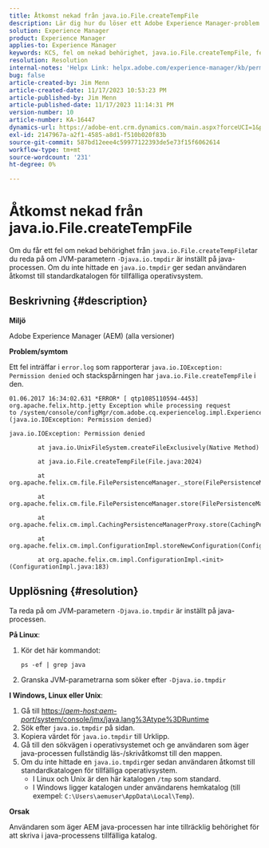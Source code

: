 ```yaml
---
title: Åtkomst nekad från java.io.File.createTempFile
description: Lär dig hur du löser ett Adobe Experience Manager-problem där du får ett fel av typen nekad behörighet från java.io.File.createTempFile.
solution: Experience Manager
product: Experience Manager
applies-to: Experience Manager
keywords: KCS, fel om nekad behörighet, java.io.File.createTempFile, felsökning, Adobe Experience Manager, AEM
resolution: Resolution
internal-notes: 'Helpx Link: helpx.adobe.com/experience-manager/kb/permission_denied_error_from_java_io_file.html'
bug: false
article-created-by: Jim Menn
article-created-date: 11/17/2023 10:53:23 PM
article-published-by: Jim Menn
article-published-date: 11/17/2023 11:14:31 PM
version-number: 10
article-number: KA-16447
dynamics-url: https://adobe-ent.crm.dynamics.com/main.aspx?forceUCI=1&pagetype=entityrecord&etn=knowledgearticle&id=d26c9815-9c85-ee11-8179-6045bd006268
exl-id: 2147967a-a2f1-4585-a8d1-f510b020f83b
source-git-commit: 587bd12eee4c59977122393de5e73f15f6062614
workflow-type: tm+mt
source-wordcount: '231'
ht-degree: 0%

---
```


# Åtkomst nekad från java.io.File.createTempFile


Om du får ett fel om nekad behörighet från `java.io.File.createTempFile`tar du reda på om JVM-parametern `-Djava.io.tmpdir` är inställt på java-processen. Om du inte hittade en `java.io.tmpdir` ger sedan användaren åtkomst till standardkatalogen för tillfälliga operativsystem.

## Beskrivning {#description}


<b>Miljö</b>

Adobe Experience Manager (AEM) (alla versioner)

<b>Problem/symtom</b>

Ett fel inträffar i `error.log` som rapporterar `java.io.IOException: Permission denied` och stackspårningen har `java.io.File.createTempFile` i den.




```
01.06.2017 16:34:02.631 *ERROR* [ qtp1085110594-4453]  org.apache.felix.http.jetty Exception while processing request to /system/console/configMgr/com.adobe.cq.experiencelog.impl.ExperienceLogConfigServlet (java.io.IOException: Permission denied)

java.io.IOException: Permission denied

        at java.io.UnixFileSystem.createFileExclusively(Native Method)

        at java.io.File.createTempFile(File.java:2024)

        at org.apache.felix.cm.file.FilePersistenceManager._store(FilePersistenceManager.java:699)

        at org.apache.felix.cm.file.FilePersistenceManager.store(FilePersistenceManager.java:660)

        at org.apache.felix.cm.impl.CachingPersistenceManagerProxy.store(CachingPersistenceManagerProxy.java:242)

        at org.apache.felix.cm.impl.ConfigurationImpl.storeNewConfiguration(ConfigurationImpl.java:462)

        at org.apache.felix.cm.impl.ConfigurationImpl.<init>(ConfigurationImpl.java:183)
```







## Upplösning {#resolution}


Ta reda på om JVM-parametern `-Djava.io.tmpdir` är inställt på java-processen.

<b>På Linux</b>:

1. Kör det här kommandot:




   ```
   ps -ef | grep java
   ```


2. Granska JVM-parametrarna som söker efter `-Djava.io.tmpdir`


<b>I Windows, Linux eller Unix</b>:

1. Gå till [https://*aem-host:aem-port*/system/console/jmx/java.lang%3Atype%3DRuntime](https://aem-host:aem-port/system/console/jmx/java.lang%3Atype%3DRuntime)
2. Sök efter `java.io.tmpdir` på sidan.
3. Kopiera värdet för `java.io.tmpdir` till Urklipp.
4. Gå till den sökvägen i operativsystemet och ge användaren som äger java-processen fullständig läs-/skrivåtkomst till den mappen.
5. Om du inte hittade en `java.io.tmpdir`ger sedan användaren åtkomst till standardkatalogen för tillfälliga operativsystem.
   - I Linux och Unix är den här katalogen `/tmp` som standard.
   - I Windows ligger katalogen under användarens hemkatalog (till exempel: `C:\Users\aemuser\AppData\Local\Temp`).


<b>Orsak</b>

Användaren som äger AEM java-processen har inte tillräcklig behörighet för att skriva i java-processens tillfälliga katalog.
